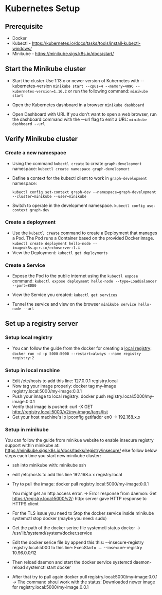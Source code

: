 # Kubernetes Setup

## Prerequisite
- Docker
- Kubectl - https://kubernetes.io/docs/tasks/tools/install-kubectl-windows/
- Minikube - https://minikube.sigs.k8s.io/docs/start/

## Start the Minikube cluster
- Start the cluster Use 1.13.x or newer version of Kubernetes with --kubernetes-version
  `minikube start --cpus=4 --memory=4096 --kubernetes-version=1.16.2`
  or run the following command:
  `minikube start`
  
- Open the Kubernetes dashboard in a browser
  `minikube dashboard`

- Open Dashboard with URL
  If you don't want to open a web browser, run the dashboard command with the --url flag to emit a URL:
  `minikube dashboard --url`

## Verify Minikube cluster
### Create a new namespace
- Using the command `kubectl create` to create `graph-development` namespace:
  `kubectl create namespace graph-development`
- Define a context for the kubectl client to work in `graph-development` namespace:

   `kubectl config set-context graph-dev --namespace=graph-development --cluster=minikube --user=minikube`
- Switch to operate in the development namespace.
  `kubectl config use-context graph-dev`
### Create a deployment
- Use the `kubectl create` command to create a Deployment that manages a Pod. The Pod runs a Container based on the provided Docker image.
  `kubectl create deployment hello-node --image=k8s.gcr.io/echoserver:1.4`
- View the Deployment:
  `kubectl get deployments`

### Create a Service 
- Expose the Pod to the public internet using the `kubectl expose` command:
  `kubectl expose deployment hello-node --type=LoadBalancer --port=8080`

- View the Service you created:
  `kubectl get services`

- Tunnel the service and view on the browser
  `minikube service hello-node --url`

## Set up a registry server
### Setup local registry
- You can follow the guide from the docker for creating a [local registry](https://docs.docker.com/registry/deploying/):
  `docker run -d -p 5000:5000 --restart=always --name registry registry:2`
### Setup in local machine
- Edit /etc/hosts to add this line:
  127.0.0.1   registry.local
- Now tag your image properly:
  docker tag my-image registry.local:5000/my-image:0.0.1
- Push your image to local registry:
  docker push registry.local:5000/my-image:0.0.1
- Verify that image is pushed:
  curl -X GET http://registry.local:5000/v2/my-image/tags/list
- Get your host machine's ip
  ipconfig getifaddr en0 -> 192.168.x.x
### Setup in minikube
You can follow the guide from minikue website to enable insecure registry support within minikube at: https://minikube.sigs.k8s.io/docs/tasks/registry/insecure/
else follow below steps each time you start new minikube cluster:
- ssh into minikube with: 
  minikube ssh
- edit /etc/hosts to add this line
  192.168.x.x   registry.local
- Try to pull the image:
  docker pull registry.local:5000/my-image:0.0.1
  
  You might get an http access error. -> Error response from daemon: Get https://registry.local:5000/v2/: http: server gave HTTP response to HTTPS client
- For the TLS issue you need to Stop the docker service inside minikube
  systemctl stop docker (maybe you need: sudo)
- Get the path of the docker serice file
  systemctl status docker
  -> /usr/lib/systemd/system/docker.service
- Edit the docker serice file by append this this:
  --insecure-registry registry.local:5000 
  to this line:
  ExecStart= ....  --insecure-registry 10.96.0.0/12 
- Then reload daemon and start the docker service
  systemctl daemon-reload
  systemctl start docker
- After that try to pull again
  docker pull registry.local:5000/my-image:0.0.1
  -> The command shoul work with the status: Downloaded newer image for registry.local:5000/my-image:0.0.1



  
  